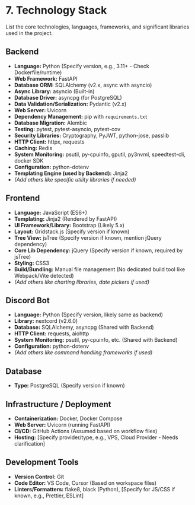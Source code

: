 # 7. Technology Stack

List the core technologies, languages, frameworks, and significant libraries used in the project.

## Backend

*   **Language:** Python (Specify version, e.g., 3.11+ - Check Dockerfile/runtime)
*   **Web Framework:** FastAPI
*   **Database ORM:** SQLAlchemy (v2.x, async with asyncio)
*   **Async Library:** asyncio (Built-in)
*   **Database Driver:** asyncpg (for PostgreSQL)
*   **Data Validation/Serialization:** Pydantic (v2.x)
*   **Web Server:** Uvicorn
*   **Dependency Management:** pip with `requirements.txt`
*   **Database Migration:** Alembic
*   **Testing:** pytest, pytest-asyncio, pytest-cov
*   **Security Libraries:** Cryptography, PyJWT, python-jose, passlib
*   **HTTP Client:** httpx, requests
*   **Caching:** Redis
*   **System Monitoring:** psutil, py-cpuinfo, gputil, py3nvml, speedtest-cli, docker SDK
*   **Configuration:** python-dotenv
*   **Templating Engine (used by Backend):** Jinja2
*   *(Add others like specific utility libraries if needed)*

## Frontend

*   **Language:** JavaScript (ES6+)
*   **Templating:** Jinja2 (Rendered by FastAPI)
*   **UI Framework/Library:** Bootstrap (Likely 5.x)
*   **Layout:** Gridstack.js (Specify version if known)
*   **Tree View:** jsTree (Specify version if known, mention jQuery dependency)
*   **Core Lib Dependency:** jQuery (Specify version if known, required by jsTree)
*   **Styling:** CSS3
*   **Build/Bundling:** Manual file management (No dedicated build tool like Webpack/Vite detected)
*   *(Add others like charting libraries, date pickers if used)*

## Discord Bot

*   **Language:** Python (Specify version, likely same as backend)
*   **Library:** nextcord (v2.6.0)
*   **Database:** SQLAlchemy, asyncpg (Shared with Backend)
*   **HTTP Client:** requests, aiohttp
*   **System Monitoring:** psutil, py-cpuinfo, etc. (Shared with Backend)
*   **Configuration:** python-dotenv
*   *(Add others like command handling frameworks if used)*

## Database

*   **Type:** PostgreSQL (Specify version if known)

## Infrastructure / Deployment

*   **Containerization:** Docker, Docker Compose
*   **Web Server:** Uvicorn (running FastAPI)
*   **CI/CD:** GitHub Actions (Assumed based on workflow files)
*   **Hosting:** [Specify provider/type, e.g., VPS, Cloud Provider - Needs clarification]

## Development Tools

*   **Version Control:** Git
*   **Code Editor:** VS Code, Cursor (Based on workspace files)
*   **Linters/Formatters:** flake8, black (Python), [Specify for JS/CSS if known, e.g., Prettier, ESLint] 